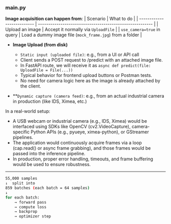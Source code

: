 ### main.py
 **Image acquisition can happen from**:
 | Scenario                   | What to do                                               |
 | -------------------------- | -------------------------------------------------------- |
| Upload an image            | Accept it normally via `UploadFile`                      |
| `use_camera=true` in query | Load a dummy image file (`mock_frame.jpg`) from a folder |

- **Image Upload (from disk)**
  - `Static input (uploaded file)`: e.g., from a UI or API call
  - Client sends a POST request to /predict with an attached image file.
  - In FastAPI route, we will receive it as  `async def predict(file: UploadFile = File(...))`
  -  Typical behavior for frontend upload buttons or Postman tests.
  -  No need for camera logic here as the image is already attached by the client.

- **`Dynamic capture (camera feed)`: e.g., from an actual industrial camera in production (like IDS, Ximea, etc.)

In a real-world setup:
- A USB webcam or industrial camera (e.g., IDS, Ximea) would be interfaced using SDKs like OpenCV (cv2.VideoCapture), camera-specific Python APIs (e.g., pyueye, ximea-python), or GStreamer pipelines.
- The application would continuously acquire frames via a loop (cap.read() or async frame grabbing), and those frames would be passed into the inference pipeline.
- In production, proper error handling, timeouts, and frame buffering would be used to ensure robustness.

---
```bash
55,000 samples
↓  split into
859 batches (each batch = 64 samples)
↓
for each batch:
    → forward pass
    → compute loss
    → backprop
    → optimizer step
```
